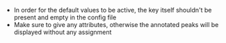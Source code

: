 
* In order for the default values to be active, the key itself shouldn't be present and empty in the config file
* Make sure to give any attributes, otherwise the annotated peaks will be displayed without any assignment